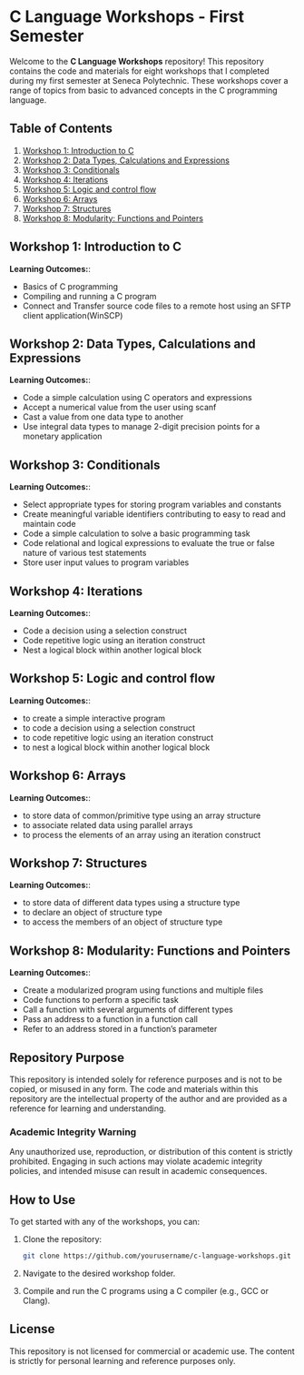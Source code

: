 # C Language Workshops - First Semester

Welcome to the **C Language Workshops** repository! This repository contains the code and materials for eight workshops that I completed during my first semester at Seneca Polytechnic. These workshops cover a range of topics from basic to advanced concepts in the C programming language.

## Table of Contents
1. [Workshop 1: Introduction to C](#workshop-1-introduction-to-c)
2. [Workshop 2: Data Types, Calculations and Expressions](#workshop-2-data-types-calculations-and-expressions)
3. [Workshop 3: Conditionals](#workshop-3-conditionals)
4. [Workshop 4: Iterations](#workshop-4-iterations)
5. [Workshop 5: Logic and control flow](#workshop-5-logic-and-control-flow)
6. [Workshop 6: Arrays](#workshop-6-arrays)
7. [Workshop 7: Structures](#workshop-7-structures)
8. [Workshop 8: Modularity: Functions and Pointers](#workshop-8-modularity-functions-and-pointers)



## Workshop 1: Introduction to C
**Learning Outcomes:**:
- Basics of C programming
- Compiling and running a C program
- Connect and Transfer source code files to a remote host using an SFTP client application(WinSCP)

## Workshop 2: Data Types, Calculations and Expressions
**Learning Outcomes:**:
- Code a simple calculation using C operators and expressions
- Accept a numerical value from the user using scanf
- Cast a value from one data type to another
- Use integral data types to manage 2-digit precision points for a monetary application

## Workshop 3: Conditionals
**Learning Outcomes:**:
- Select appropriate types for storing program variables and constants
- Create meaningful variable identifiers contributing to easy to read and maintain code
- Code a simple calculation to solve a basic programming task
- Code relational and logical expressions to evaluate the true or false nature of various test statements
- Store user input values to program variables

## Workshop 4: Iterations
**Learning Outcomes:**:
- Code a decision using a selection construct
- Code repetitive logic using an iteration construct
- Nest a logical block within another logical block

## Workshop 5: Logic and control flow
**Learning Outcomes:**:
- to create a simple interactive program
- to code a decision using a selection construct
- to code repetitive logic using an iteration construct
- to nest a logical block within another logical block

## Workshop 6: Arrays
**Learning Outcomes:**:
- to store data of common/primitive type using an array structure
- to associate related data using parallel arrays
- to process the elements of an array using an iteration construct

## Workshop 7: Structures
**Learning Outcomes:**:
- to store data of different data types using a structure type
- to declare an object of structure type
- to access the members of an object of structure type

## Workshop 8: Modularity: Functions and Pointers
**Learning Outcomes:**:
- Create a modularized program using functions and multiple files
- Code functions to perform a specific task
- Call a function with several arguments of different types
- Pass an address to a function in a function call
- Refer to an address stored in a function’s parameter



## Repository Purpose

This repository is intended solely for reference purposes and is not to be copied, or misused in any form. The code and materials within this repository are the intellectual property of the author and are provided as a reference for learning and understanding.

### **Academic Integrity Warning**

Any unauthorized use, reproduction, or distribution of this content is strictly prohibited. Engaging in such actions may violate academic integrity policies, and intended misuse can result in academic consequences.


## How to Use 

To get started with any of the workshops, you can:
1. Clone the repository:
   ```bash
   git clone https://github.com/yourusername/c-language-workshops.git
   ```
2. Navigate to the desired workshop folder.

3. Compile and run the C programs using a C compiler (e.g., GCC or Clang).


## License

This repository is not licensed for commercial or academic use. The content is strictly for personal learning and reference purposes only.
